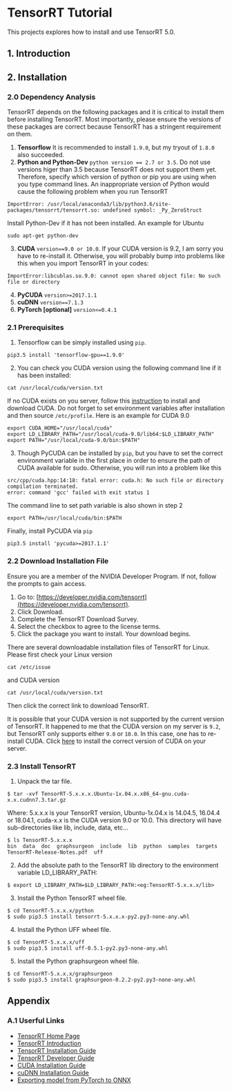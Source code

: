 # TensorRT Tutorial

This projects explores how to install and use TensorRT 5.0.

## 1. Introduction

## 2. Installation

### 2.0 Dependency Analysis

TensorRT depends on the following packages and it is critical to install them 
before installing TensorRT. Most importantly, please ensure the versions of 
these packages are correct because TensorRT has a stringent requirement on them.

1. **Tensorflow** It is recommended to install `1.9.0`, but my tryout of `1.8.0` 
also succeeded.
2. **Python and Python-Dev** `python version == 2.7 or 3.5`. Do not use versions 
higer than 3.5 because 
TensorRT does not support them yet. Therefore, specify which version of python 
or pip you are using when you type command lines. An inappropriate version of
Python would cause the following problem when you run TensorRT
```
ImportError: /usr/local/anaconda3/lib/python3.6/site-packages/tensorrt/tensorrt.so: undefined symbol: _Py_ZeroStruct
```
Install Python-Dev if it has not been installed. An example for Ubuntu
```
sudo apt-get python-dev
```
3. **CUDA** `version==9.0 or 10.0`. If your CUDA version is 9.2, I am sorry you
have to re-install it. Otherwise, you will probably bump into problems like this
when you import TensorRT in your codes:
```
ImportError:libcublas.so.9.0: cannot open shared object file: No such file or directory
```
4. **PyCUDA** `version>=2017.1.1`
5. **cuDNN** `version==7.1.3`
6. **PyTorch [optional]** `version<=0.4.1`

### 2.1 Prerequisites

1. Tensorflow can be simply installed using `pip`.
```
pip3.5 install 'tensorflow-gpu==1.9.0'
```
2. You can check you CUDA version using the following command line if it has been
installed:
```
cat /usr/local/cuda/version.txt
```
If no CUDA exists on you server, follow this [instruction](https://docs.nvidia.com/cuda/cuda-installation-guide-linux/index.html)
to install and download CUDA. Do not forget to set environment variables after 
installation and then source `/etc/profile`. Here is an example for CUDA 9.0
```
export CUDA_HOME="/usr/local/cuda"
export LD_LIBRARY_PATH="/usr/local/cuda-9.0/lib64:$LD_LIBRARY_PATH"
export PATH="/usr/local/cuda-9.0/bin:$PATH"
```
3. Though PyCUDA can be installed by `pip`, but you have to set the 
correct environment variable in the first place in order to ensure the path of 
CUDA available for sudo. Otherwise, you will run into a problem like this
```
src/cpp/cuda.hpp:14:18: fatal error: cuda.h: No such file or directory
compilation terminated.
error: command 'gcc' failed with exit status 1
```
The command line to set path variable is also shown in step 2
```
export PATH=/usr/local/cuda/bin:$PATH
```
Finally, install PyCUDA via `pip`
```
pip3.5 install 'pycuda>=2017.1.1'
```

### 2.2 Download Installation File

Ensure you are a member of the NVIDIA Developer Program. If not, follow the prompts to gain access.
1. Go to: [https://developer.nvidia.com/tensorrt](https://developer.nvidia.com/tensorrt).
2. Click Download.
3. Complete the TensorRT Download Survey.
4. Select the checkbox to agree to the license terms.
5. Click the package you want to install. Your download begins.

There are several downloadable installation files of TensorRT for Linux. Please 
first check your Linux version 
```
cat /etc/issue
```
and CUDA version
```
cat /usr/local/cuda/version.txt
```
Then click the correct link to download TensorRT.

It is possible that your CUDA version is not supported by the current version 
of TensorRT. It happened to me that the CUDA version on my server is `9.2`,
but TensorRT only supports either `9.0` or `10.0`. In this case, one has to 
re-install CUDA. Click [here](http://developer.nvidia.com/cuda-downloads) to 
install the correct version of CUDA on your server.

### 2.3 Install TensorRT

1. Unpack the tar file.
```
$ tar -xvf TensorRT-5.x.x.x.Ubuntu-1x.04.x.x86_64-gnu.cuda-x.x.cudnn7.3.tar.gz
```
Where: 5.x.x.x is your TensorRT version,
Ubuntu-1x.04.x is 14.04.5, 16.04.4 or 18.04.1,
cuda-x.x is the CUDA version 9.0 or 10.0.
This directory will have sub-directories like lib, include, data, etc…
```
$ ls TensorRT-5.x.x.x
bin  data  doc  graphsurgeon  include  lib  python  samples  targets  TensorRT-Release-Notes.pdf  uff
```
2. Add the absolute path to the TensorRT lib directory to the environment variable LD_LIBRARY_PATH:
```
$ export LD_LIBRARY_PATH=$LD_LIBRARY_PATH:<eg:TensorRT-5.x.x.x/lib>
```
3. Install the Python TensorRT wheel file.
```
$ cd TensorRT-5.x.x.x/python
$ sudo pip3.5 install tensorrt-5.x.x.x-py2.py3-none-any.whl
```
4. Install the Python UFF wheel file.
```
$ cd TensorRT-5.x.x.x/uff
$ sudo pip3.5 install uff-0.5.1-py2.py3-none-any.whl
```
5. Install the Python graphsurgeon wheel file.
```
$ cd TensorRT-5.x.x.x/graphsurgeon
$ sudo pip3.5 install graphsurgeon-0.2.2-py2.py3-none-any.whl
```

## Appendix

### A.1 Userful Links
* [TensorRT Home Page](https://developer.nvidia.com/tensorrt)
* [TensorRT Introduction](https://devblogs.nvidia.com/tensorrt-3-faster-tensorflow-inference/)
* [TensorRT Installation Guide](https://docs.nvidia.com/deeplearning/sdk/tensorrt-install-guide/index.html#gettingstarted)
* [TensorRT Developer Guide](https://docs.nvidia.com/deeplearning/sdk/tensorrt-developer-guide/index.html#python_topics)
* [CUDA Installation Guide](https://docs.nvidia.com/cuda/cuda-installation-guide-linux/index.html)
* [cuDNN Installation Guide](https://docs.nvidia.com/deeplearning/sdk/cudnn-install/index.html#installcuda)
* [Exporting model from PyTorch to ONNX](https://github.com/onnx/tutorials/blob/master/tutorials/PytorchOnnxExport.ipynb)

